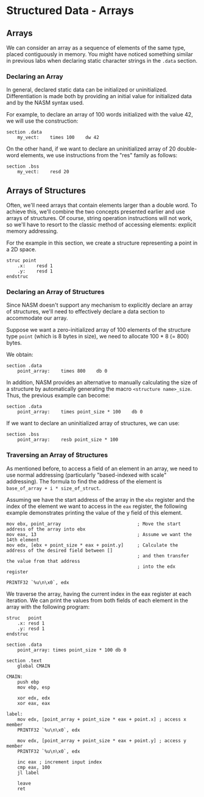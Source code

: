 # Structured Data - Arrays

## Arrays

We can consider an array as a sequence of elements of the same type, placed contiguously in memory.
You might have noticed something similar in previous labs when declaring static character strings in the `.data` section.

### Declaring an Array

In general, declared static data can be initialized or uninitialized.
Differentiation is made both by providing an initial value for initialized data and by the NASM syntax used.

For example, to declare an array of 100 words initialized with the value 42, we will use the construction:

```Assembly
section .data
    my_vect:    times 100    dw 42
```

On the other hand, if we want to declare an uninitialized array of 20 double-word elements, we use instructions from the "res" family as follows:

```Assembly
section .bss
    my_vect:    resd 20
```

## Arrays of Structures

Often, we'll need arrays that contain elements larger than a double word.
To achieve this, we'll combine the two concepts presented earlier and use arrays of structures.
Of course, string operation instructions will not work, so we'll have to resort to the classic method of accessing elements: explicit memory addressing.

For the example in this section, we create a structure representing a point in a 2D space.

```Assembly
struc point
    .x:    resd 1
    .y:    resd 1
endstruc
```

### Declaring an Array of Structures

Since NASM doesn't support any mechanism to explicitly declare an array of structures, we'll need to effectively declare a data section to accommodate our array.

Suppose we want a zero-initialized array of 100 elements of the structure type `point` (which is 8 bytes in size), we need to allocate 100 * 8 (= 800) bytes.

We obtain:

```Assembly
section .data
    point_array:    times 800    db 0
```

In addition, NASM provides an alternative to manually calculating the size of a structure by automatically generating the macro `<structure name>_size`.
Thus, the previous example can become:

```Assembly
section .data
    point_array:    times point_size * 100    db 0
```

If we want to declare an uninitialized array of structures, we can use:

```Assembly
section .bss
    point_array:    resb point_size * 100
```

### Traversing an Array of Structures

As mentioned before, to access a field of an element in an array, we need to use normal addressing (particularly "based-indexed with scale" addressing).
The formula to find the address of the element is `base_of_array + i * size_of_struct`.

Assuming we have the start address of the array in the `ebx` register and the index of the element we want to access in the `eax` register, the following example demonstrates printing the value of the y field of this element.

```Assembly
mov ebx, point_array                         	; Move the start address of the array into ebx
mov eax, 13                                 	; Assume we want the 14th element
mov edx, [ebx + point_size * eax + point.y] 	; Calculate the address of the desired field between []
                                            	; and then transfer the value from that address
                                                ; into the edx register

PRINTF32 `%u\n\x0`, edx
```

We traverse the array, having the current index in the eax register at each iteration.
We can print the values from both fields of each element in the array with the following program:

```Assembly
struc   point
	.x: resd 1
	.y: resd 1
endstruc

section .data
    point_array: times point_size * 100 db 0

section .text
    global CMAIN

CMAIN:
    push ebp
    mov ebp, esp

    xor edx, edx
    xor eax, eax

label:
    mov edx, [point_array + point_size * eax + point.x] ; access x member
    PRINTF32 `%u\n\x0`, edx

    mov edx, [point_array + point_size * eax + point.y] ; access y member
    PRINTF32 `%u\n\x0`, edx

    inc eax ; increment input index
    cmp eax, 100
    jl label

    leave
    ret
```

